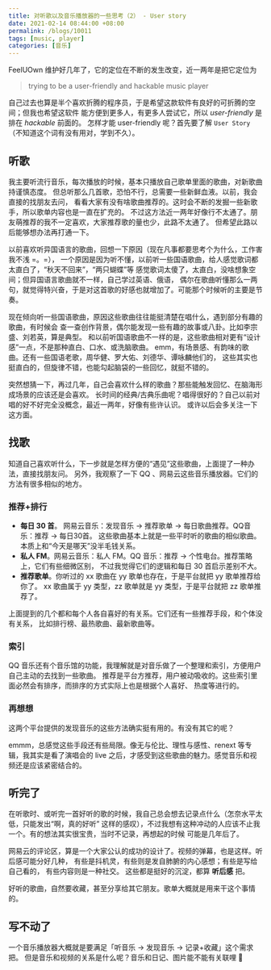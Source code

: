 ```yaml
---
title: 对听歌以及音乐播放器的一些思考（2） - User story
date: 2021-02-14 08:44:00 +08:00
permalink: /blogs/10011
tags: [music, player]
categories: [音乐]
---
```


FeelUOwn 维护好几年了，它的定位在不断的发生改变，近一两年是把它定位为

> trying to be a user-friendly and hackable music player

自己过去也算是半个喜欢折腾的程序员，于是希望这款软件有良好的可折腾的空间；但我也希望这软件
能方便到更多人，有更多人尝试它，所以 *user-friendly* 是排在 *hackable* 前面的。
怎样才能 user-friendly 呢？首先要了解 `User Story`（不知道这个词有没有用对，学到不久）。

## 听歌

我主要听流行音乐，每次播放的时候，基本只播放自己歌单里面的歌曲，对新歌曲持谨慎态度。
但总听那么几首歌，恐怕不行，总需要一些新鲜血液。以前，我会直接的找朋友去问，
看看大家有没有啥歌曲推荐的。这时会不断的发掘一些新歌手，所以歌单内容也是一直在扩充的。
不过这方法近一两年好像行不太通了。朋友萌推荐的我不一定喜欢，大家推荐歌的量也少，此路不太通了。
但希望此路以后能够想办法再打通一下。

以前喜欢听异国语言的歌曲，回想一下原因（现在凡事都要思考个为什么，工作害我不浅 =。=），
一个原因是因为听不懂，以前听一些国语歌曲，给人感觉歌词都太直白了，“秋天不回来”，“两只蝴蝶”等
感觉歌词太傻了，太直白，没啥想象空间；但异国语言歌曲就不一样，自己学过英语、俄语，
偶尔在歌曲听懂那么一两句，就觉得特兴奋，于是对这首歌的好感也就增加了。可能那个时候听的主要是节奏。

现在倾向听一些国语歌曲，原因这些歌曲往往能挺清楚在唱什么，遇到部分有趣的歌曲，有时候会
查一查创作背景，偶尔能发现一些有趣的故事或八卦。比如李宗盛、刘若英，算是典型。
和以前听国语歌曲不一样的是，这些歌曲相对更有“设计感”一点，不是那种直白、口水、或洗脑歌曲。
emm，有场景感、有韵味的歌曲。还有一些国语老歌，周华健、罗大佑、刘德华、谭咏麟他们的，
这些其实也挺直白的，但旋律不错，也能勾起脑袋的一些回忆，就挺不错的。

突然想猜一下，再过几年，自己会喜欢什么样的歌曲？那些能触发回忆、在脑海形成场景的应该还是会喜欢。
长时间的经典/古典乐曲呢？唱得很好的？自己以前对唱的好不好完全没概念，最近一两年，好像有些许认识。
或许以后会多关注一下这方面。

## 找歌

知道自己喜欢听什么，下一步就是怎样方便的“遇见”这些歌曲，上面提了一种办法，直接找朋友问。
另外，我观察了一下 QQ 、网易云这些音乐播放器。它们的方法有很多相似的地方。

### 推荐+排行

- **每日 30 首**。 网易云音乐：发现音乐 -> 推荐歌单 -> 每日歌曲推荐。QQ音乐：推荐 -> 每日30首。
这些歌曲基本上就是一些平时听的歌曲的相似歌曲。本质上和“今天是哪天”没半毛钱关系。
- **私人 FM**。网易云音乐：私人 FM。QQ 音乐：推荐 -> 个性电台。推荐策略上，它们有些细微区别，
不过我觉得它们的逻辑和每日 30 首启示差别不大。
- **推荐歌单**。你听过的 xx 歌曲在 yy 歌单也存在，于是平台就把 yy 歌单推荐给你了。
xx 歌曲属于 yy 类型，zz 歌单就是 yy 类型，于是平台就把 zz 歌单推荐了。

上面提到的几个都和每个人各自喜好的有关系。它们还有一些推荐手段，和个体没有关系，
比如排行榜、最热歌曲、最新歌曲等。

### 索引

QQ 音乐还有个音乐馆的功能，我理解就是对音乐做了一个整理和索引，方便用户自己主动的去找到一些歌曲。
推荐是平台方推荐，用户被动吸收的。这些索引里面必然会有排序，而排序的方式实际上也是根据个人喜好、
热度等进行的。

### 再想想

这两个平台提供的发现音乐的这些方法确实挺有用的。有没有其它的呢？

emmm，总感觉这些手段还有些局限。像无与伦比、理性与感性、renext 等专辑，我其实是看了演唱会的
live 之后，才感受到这些歌曲的魅力。感觉音乐和视频还是应该紧密结合的。

## 听完了

在听歌时、或听完一首好听的歌的时候，我自己总会想去记录点什么（怎奈水平太低，只能发出“啊，真的好听”
这样的感叹），不过我想有这种冲动的人应该不止我一个。有的想法其实很宝贵，当时不记录，再想起的时候
可能是几年后了。

网易云的评论区，算是一个大家公认的成功的设计了。视频的弹幕，也是这样。听后感可能分好几种，
有些是抖机灵，有些则是发自肺腑的内心感想；有些是写给自己看的， 有些内容则是一种社交。
这些都是挺好的沉淀，都算 **听后感** 把。

好听的歌曲，自然要收藏，甚至分享给其它朋友。歌单大概就是用来干这个事情的。

## 写不动了

一个音乐播放器大概就是要满足「听音乐 -> 发现音乐 -> 记录+收藏」这个需求把。
但是音乐和视频的关系是什么呢？音乐和日记、图片能不能有关联哩 🤔
